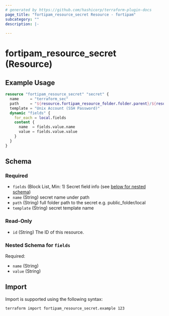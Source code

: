 ```yaml
---
# generated by https://github.com/hashicorp/terraform-plugin-docs
page_title: "fortipam_resource_secret Resource - fortipam"
subcategory: ""
description: |-
  
---
```


# fortipam_resource_secret (Resource)



## Example Usage

```terraform
resource "fortipam_resource_secret" "secret" {
  name     = "terraform_sec"
  path     = "${resource.fortipam_resource_folder.folder.parent}/${resource.fortipam_resource_folder.folder.name}"
  template = "Unix Account (SSH Password)"
  dynamic "fields" {
    for_each = local.fields
    content {
      name  = fields.value.name
      value = fields.value.value
    }
  }
}
```

<!-- schema generated by tfplugindocs -->
## Schema

### Required

- `fields` (Block List, Min: 1) Secret field info (see [below for nested schema](#nestedblock--fields))
- `name` (String) secret name under path
- `path` (String) full folder path to the secret	e.g. public_folder/local
- `template` (String) secret template name

### Read-Only

- `id` (String) The ID of this resource.

<a id="nestedblock--fields"></a>
### Nested Schema for `fields`

Required:

- `name` (String)
- `value` (String)

## Import

Import is supported using the following syntax:

```shell
terraform import fortipam_resource_secret.example 123
```
